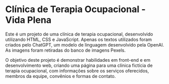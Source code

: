# Clínica de Terapia Ocupacional - Vida Plena

Este é um projeto de uma clínica de terapia ocupacional, desenvolvido utilizando HTML, CSS e JavaScript. Apenas os textos utilizados foram criados pelo ChatGPT, um modelo de linguagem desenvolvido pela OpenAI. As imagens foram retiradas do banco de imagens Pexels.

O objetivo deste projeto é demonstrar habilidades em front-end e em desenvolvimento web, criando uma página para uma clínica fictícia de terapia ocupacional, com informações sobre os serviços oferecidos, membros da equipe, convênios e formas de contato.
